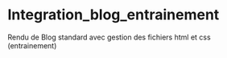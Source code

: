 # Integration_blog_entrainement
Rendu de Blog standard avec gestion des fichiers html et css (entrainement)
